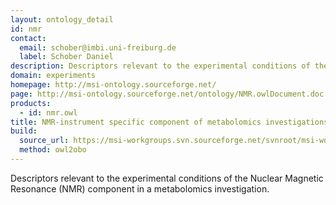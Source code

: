 ```yaml
---
layout: ontology_detail
id: nmr
contact: 
  email: schober@imbi.uni-freiburg.de
  label: Schober Daniel
description: Descriptors relevant to the experimental conditions of the Nuclear Magnetic Resonance (NMR) component in a metabolomics investigation.
domain: experiments
homepage: http://msi-ontology.sourceforge.net/
page: http://msi-ontology.sourceforge.net/ontology/NMR.owlDocument.doc
products: 
  - id: nmr.owl
title: NMR-instrument specific component of metabolomics investigations
build:
  source_url: https://msi-workgroups.svn.sourceforge.net/svnroot/msi-workgroups/ontology/NMR.owl
  method: owl2obo
---
```


Descriptors relevant to the experimental conditions of the Nuclear Magnetic Resonance (NMR) component in a metabolomics investigation.
